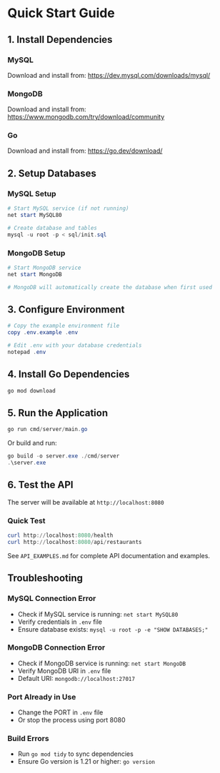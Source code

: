 # Quick Start Guide

## 1. Install Dependencies

### MySQL
Download and install from: https://dev.mysql.com/downloads/mysql/

### MongoDB
Download and install from: https://www.mongodb.com/try/download/community

### Go
Download and install from: https://go.dev/download/

## 2. Setup Databases

### MySQL Setup
```powershell
# Start MySQL service (if not running)
net start MySQL80

# Create database and tables
mysql -u root -p < sql/init.sql
```

### MongoDB Setup
```powershell
# Start MongoDB service
net start MongoDB

# MongoDB will automatically create the database when first used
```

## 3. Configure Environment

```powershell
# Copy the example environment file
copy .env.example .env

# Edit .env with your database credentials
notepad .env
```

## 4. Install Go Dependencies

```powershell
go mod download
```

## 5. Run the Application

```powershell
go run cmd/server/main.go
```

Or build and run:

```powershell
go build -o server.exe ./cmd/server
.\server.exe
```

## 6. Test the API

The server will be available at `http://localhost:8080`

### Quick Test
```powershell
curl http://localhost:8080/health
curl http://localhost:8080/api/restaurants
```

See `API_EXAMPLES.md` for complete API documentation and examples.

## Troubleshooting

### MySQL Connection Error
- Check if MySQL service is running: `net start MySQL80`
- Verify credentials in `.env` file
- Ensure database exists: `mysql -u root -p -e "SHOW DATABASES;"`

### MongoDB Connection Error
- Check if MongoDB service is running: `net start MongoDB`
- Verify MongoDB URI in `.env` file
- Default URI: `mongodb://localhost:27017`

### Port Already in Use
- Change the PORT in `.env` file
- Or stop the process using port 8080

### Build Errors
- Run `go mod tidy` to sync dependencies
- Ensure Go version is 1.21 or higher: `go version`
